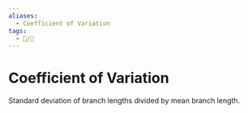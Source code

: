 ```yaml
---
aliases:
  - Coefficient of Variation
tags:
  - 📝/🌱
---
```


# Coefficient of Variation

Standard deviation of branch lengths divided by mean branch length.